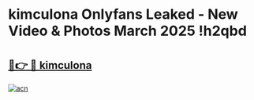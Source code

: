 # kimculona Onlyfans Leaked - New Video & Photos March 2025 !h2qbd

# <h2><a href="https://6ir86b.iuczelnia.edu.pl?title=kimculona&ref=h2qbd">🔗👉 🔴 kimculona</a></h2>

[![acn](https://github.com/user-attachments/assets/0f9c940e-d8b0-45ae-aac7-cd30a18b3e1c)](https://6ir86b.iuczelnia.edu.pl?title=kimculona&ref=h2qbd)

